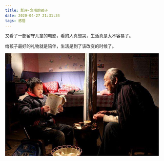 ```yaml
---
title: 影评-念书的孩子
date: 2020-04-27 21:31:34
tags: 感悟
---
```


又看了一部留守儿童的电影，看的人真想哭，生活真是太不容易了。

给孩子最好的礼物就是陪伴，生活是到了该改变的时候了。

<div align=center>

![](/img/nianshudehaizi.jpg)

</div>
